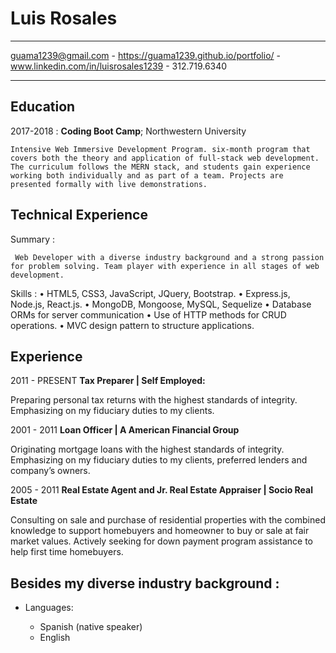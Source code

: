 <!-- # week-4-game
Due Dec 14th -->
Luis Rosales
============

-------------------     ----------------------------
guama1239@gmail.com - https://guama1239.github.io/portfolio/ - www.linkedin.com/in/luisrosales1239 - 312.719.6340
-------------------     ----------------------------

Education
---------

2017-2018 
:   **Coding Boot Camp**; Northwestern University

    Intensive Web Immersive Development Program. six-month program that covers both the theory and application of full-stack web development. The curriculum follows the MERN stack, and students gain experience working both individually and as part of a team. Projects are presented formally with live demonstrations.				

Technical Experience
--------------------

Summary
:   

     Web Developer with a diverse industry background and a strong passion for problem solving. Team player with experience in all stages of web development.
    

Skills
:    •	HTML5, CSS3, JavaScript, JQuery, Bootstrap. •	Express.js, Node.js, React.js. •  MongoDB, Mongoose, MySQL, Sequelize •	Database ORMs for server communication	• 
Use of HTTP methods for CRUD operations. • MVC design pattern to structure applications.

Experience
----------
2011 - PRESENT
**Tax Preparer | Self Employed:**

Preparing personal tax returns with the highest standards of integrity. Emphasizing on my fiduciary duties to my clients.

2001 - 2011
**Loan Officer | A American Financial Group**

Originating mortgage loans with the highest standards of integrity. Emphasizing on my fiduciary duties to my clients, preferred lenders and company’s owners.

2005 - 2011
**Real Estate Agent and Jr. Real Estate Appraiser | Socio Real Estate**

Consulting on sale and purchase of residential properties with the combined knowledge to support homebuyers and homeowner to buy or sale at fair market values. Actively seeking for down payment program assistance to help first time homebuyers.

Besides my diverse industry background :
----------------------------------------

* Languages:

     * Spanish (native speaker)
     * English
     

